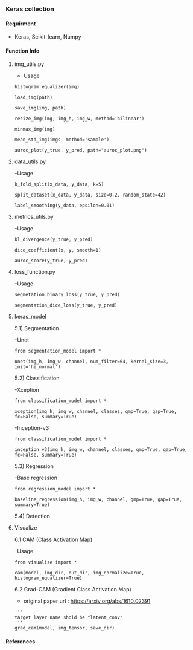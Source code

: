 ### Keras collection 

#### Requirment
* Keras, Scikit-learn, Numpy

#### Function Info

1. img_utils.py
    - Usage 
    ~~~
    histogram_equalizer(img)
    
    load_img(path)
    
    save_img(img, path)
    
    resize_img(img, img_h, img_w, method='bilinear')
    
    minmax_img(img)
    
    mean_std_img(imgs, method='sample')
    
    auroc_plot(y_true, y_pred, path="auroc_plot.png")
    
    ~~~

2. data_utils.py
    
    -Usage
    ~~~
    k_fold_split(x_data, y_data, k=5)
    
    split_dataset(x_data, y_data, size=0.2, random_state=42)
    
    label_smoothing(y_data, epsilon=0.01)
    ~~~

3. metrics_utils.py

    -Usage
    ~~~
    kl_divergence(y_true, y_pred)
    
    dice_coefficient(x, y, smooth=1)
    
    auroc_score(y_true, y_pred)
    ~~~

4. loss_function.py

    -Usage
    ~~~
    segmetation_binary_loss(y_true, y_pred)
    
    segmentation_dice_loss(y_true, y_pred)
    ~~~

5. keras_model

    5.1) Segmentation
        
    -Unet 
    ~~~
    from segmentation_model import *
    
    unet(img_h, img_w, channel, num_filter=64, kernel_size=3, init='he_normal')
    ~~~
    
    5.2) Classification
    
    -Xception
    ~~~
    from classification_model import *
    
    xception(img_h, img_w, channel, classes, gmp=True, gap=True, fc=False, summary=True)
    ~~~
    
    -Inception-v3
    ~~~
    from classification_model import *
    
    inception_v3(img_h, img_w, channel, classes, gmp=True, gap=True, fc=False, summary=True)
    ~~~
    
    5.3) Regression
    
    -Base regression
    ~~~
    from regression_model import *
    
    baseline_regression(img_h, img_w, channel, gmp=True, gap=True, summary=True)
    ~~~
    
    5.4) Detection
 
6. Visualize

    6.1 CAM (Class Activation Map)
    
    -Usage
    ~~~
    from visualize import *
    
    cam(model, img_dir, out_dir, img_normalize=True, histogram_equalizer=True)
    ~~~
    
    6.2 Grad-CAM (Gradient Class Activation Map)
        
    - original paper url : https://arxiv.org/abs/1610.02391
    
    ~~~
    '''
    target layer name shold be "latent_conv"
    '''
    grad_cam(model, img_tensor, save_dir)
    ~~~
    
    
    
#### References
